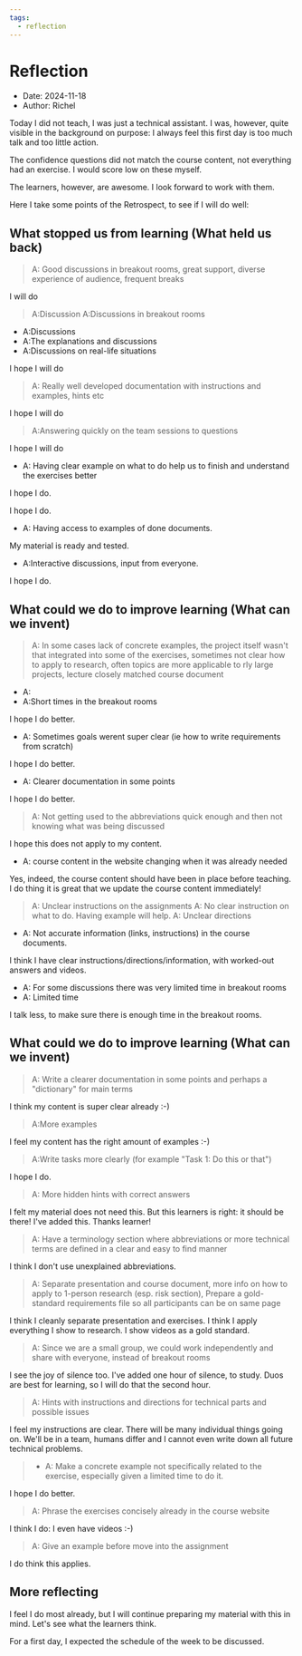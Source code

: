 ```yaml
---
tags:
  - reflection
---
```


# Reflection

- Date: 2024-11-18
- Author: Richel

Today I did not teach, I was just a technical assistant.
I was, however, quite visible in the background on purpose:
I always feel this first day is too much talk and too little action.

The confidence questions did not match the course content,
not everything had an exercise. I would score low on these
myself.

The learners, however, are awesome. I look forward to work with them.

Here I take some points of the Retrospect, to see if I will do well:

## What stopped us from learning (What held us back)

> A: Good discussions in breakout rooms, great support, diverse experience of audience, frequent breaks

I will do

> A:Discussion
> A:Discussions in breakout rooms

- A:Discussions
- A:The explanations and discussions
- A:Discussions on real-life situations

I hope I will do

> A: Really well developed documentation with instructions and examples, hints etc

I hope I will do

> A:Answering quickly on the team sessions to questions

I hope I will do

- A: Having clear example on what to do help us to finish and understand the exercises better

I hope I do.


I hope I do.

- A: Having access to examples of done documents.

My material is ready and tested.

- A:Interactive discussions, input from everyone.

I hope I do.

## What could we do to improve learning (What can we invent)

> A: In some cases lack of concrete examples, the project itself wasn't that integrated into some of the exercises, sometimes not clear how to apply to research, often topics are more applicable to rly large projects, lecture closely matched course document

- A:
- A:Short times in the breakout rooms

I hope I do better.

- A: Sometimes goals werent super clear (ie how to write requirements from scratch)

I hope I do better.

- A: Clearer documentation in some points

I hope I do better.

> A: Not getting used to the abbreviations quick enough
> and then not knowing what was being discussed

I hope this does not apply to my content.

- A: course content in the website changing when it was already needed

Yes, indeed, the course content should have been in place
before teaching.
I do thing it is great that we update the course content immediately!

> A: Unclear instructions on the assignments
> A: No clear instruction on what to do. Having example will help.
> A: Unclear directions

- A: Not accurate information (links, instructions) in the course documents.

I think I have clear instructions/directions/information,
with worked-out answers and videos.

- A: For some discussions there was very limited time in breakout rooms
- A: Limited time

I talk less, to make sure there is enough time in the breakout rooms.

## What could we do to improve learning (What can we invent)

> A: Write a clearer documentation in some points
> and perhaps a "dictionary" for main terms

I think my content is super clear already :-)

> A:More examples

I feel my content has the right amount of examples :-)

> A:Write tasks more clearly (for example "Task 1: Do this or that")

I hope I do.

> A: More hidden hints with correct answers

I felt my material does not need this.
But this learners is right: it should be there!
I've added this. Thanks learner!

> A: Have a terminology section where abbreviations or more technical terms
> are defined in a clear and easy to find manner

I think I don't use unexplained abbreviations.

> A: Separate presentation and course document,
> more info on how to apply to 1-person research (esp. risk section),
> Prepare a gold-standard requirements file
> so all participants can be on same page

I think I cleanly separate presentation and exercises.
I think I apply everything I show to research.
I show videos as a gold standard.

> A: Since we are a small group, we could work independently
> and share with everyone, instead of breakout rooms

I see the joy of silence too. I've added one hour of silence,
to study.
Duos are best for learning, so I will do that the second hour.

> A: Hints with instructions and directions for technical parts and possible
> issues

I feel my instructions are clear. There will be many individual things
going on. We'll be in a team, humans differ and I cannot even write
down all future technical problems.

> - A: Make a concrete example not specifically related to the exercise,
>   especially given a limited time to do it.

I hope I do better.

> A: Phrase the exercises concisely already in the course website

I think I do: I even have videos :-)

> A: Give an example before move into the assignment

I do think this applies.

## More reflecting

I feel I do most already, but I will continue preparing my material
with this in mind. Let's see what the learners think.

For a first day, I expected the schedule of the week to be discussed.

